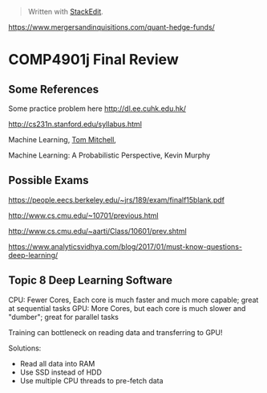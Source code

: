 


> Written with [StackEdit](https://stackedit.io/).

https://www.mergersandinquisitions.com/quant-hedge-funds/

# COMP4901j Final Review

## Some References

Some practice problem here http://dl.ee.cuhk.edu.hk/

http://cs231n.stanford.edu/syllabus.html

Machine Learning,  [Tom Mitchell](http://www.cs.cmu.edu/~tom),

Machine Learning: A Probabilistic Perspective, Kevin Murphy



## Possible Exams
https://people.eecs.berkeley.edu/~jrs/189/exam/finalf15blank.pdf

http://www.cs.cmu.edu/~10701/previous.html

http://www.cs.cmu.edu/~aarti/Class/10601/prev.shtml

https://www.analyticsvidhya.com/blog/2017/01/must-know-questions-deep-learning/

## Topic 8 Deep Learning Software

CPU: Fewer Cores, Each core is much faster and much more capable; great at sequential tasks
GPU: More Cores, but each core is much slower and "dumber"; great for parallel tasks

Training can bottleneck on reading data and transferring to GPU!

Solutions:
- Read all data into RAM
- Use SSD instead of HDD
- Use multiple CPU threads to pre-fetch data


<!--stackedit_data:
eyJoaXN0b3J5IjpbLTQzNzAyMzQ0OSwtNDI5Njg1MjYxLDgzMj
A3OTcyNywyOTM3MjE0NzMsMzE5NzQzNjgwLDEwNzcxMTc4MTgs
LTEzODY1ODE5NjUsMTg4MTg2MDQ3NSwxNzU3NzExODZdfQ==
-->